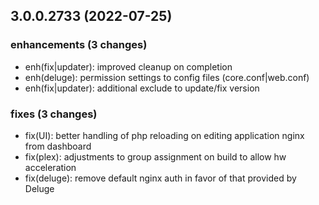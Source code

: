 ## 3.0.0.2733 (2022-07-25)

### enhancements (3 changes)

- enh(fix|updater): improved cleanup on completion
- enh(deluge): permission settings to config files (core.conf|web.conf)
- enh(fix|updater): additional exclude to update/fix version

### fixes (3 changes)

- fix(UI): better handling of php reloading on editing application nginx from dashboard
- fix(plex): adjustments to group assignment on build to allow hw acceleration 
- fix(deluge): remove default nginx auth in favor of that provided by Deluge
